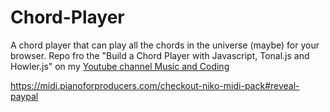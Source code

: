 # Chord-Player
A chord player that can play all the chords in the universe (maybe) for your browser. Repo fro the "Build a Chord Player with Javascript, Tonal.js and Howler.js" on my [Youtube channel Music and Coding](https://www.youtube.com/playlist?list=PLXAhCH9FJ8zWm17RdQFAkdsghd8aKU_dq)



https://midi.pianoforproducers.com/checkout-niko-midi-pack#reveal-paypal

